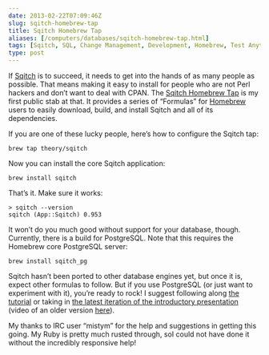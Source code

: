 ```yaml
--- 
date: 2013-02-22T07:09:46Z
slug: sqitch-homebrew-tap
title: Sqitch Homebrew Tap
aliases: [/computers/databases/sqitch-homebrew-tap.html]
tags: [Sqitch, SQL, Change Management, Development, Homebrew, Test Anything Protocol, macOS]
type: post
---
```


If [Sqitch] is to succeed, it needs to get into the hands of as many people as
possible. That means making it easy to install for people who are not Perl
hackers and don’t want to deal with CPAN. The [Sqitch Homebrew Tap] is my first
public stab at that. It provides a series of “Formulas” for [Homebrew] users to
easily download, build, and install Sqitch and all of its dependencies.

If you are one of these lucky people, here’s how to configure the Sqitch tap:

    brew tap theory/sqitch

Now you can install the core Sqitch application:

    brew install sqitch

That’s it. Make sure it works:

    > sqitch --version
    sqitch (App::Sqitch) 0.953

It won’t do you much good without support for your database, though. Currently,
there is a build for PostgreSQL. Note that this requires the Homebrew core
PostgreSQL server:

    brew install sqitch_pg

Sqitch hasn’t been ported to other database engines yet, but once it is, expect
other formulas to follow. But if you use PostgreSQL (or just want to experiment
with it), you’re ready to rock! I suggest following along [the tutorial] or
taking in [the latest iteration of the introductory presentation][] (video of an
older version [here]).

My thanks to IRC user “mistym” for the help and suggestions in getting this
going. My Ruby is pretty much rusted through, soI could not have done it without
the incredibly responsive help!

  [Sqitch]: https://sqitch.org/ "Sqitch: Sane database schema change management"
  [Sqitch Homebrew Tap]: https://github.com/theory/homebrew-sqitch
  [Homebrew]: https://brew.sh/
  [the tutorial]: https://github.com/theory/sqitch/blob/master/lib/sqitchtutorial.pod
  [the latest iteration of the introductory presentation]: https://speakerdeck.com/theory/sane-database-change-management-with-sqitch
  [here]: https://vimeo.com/50104469
